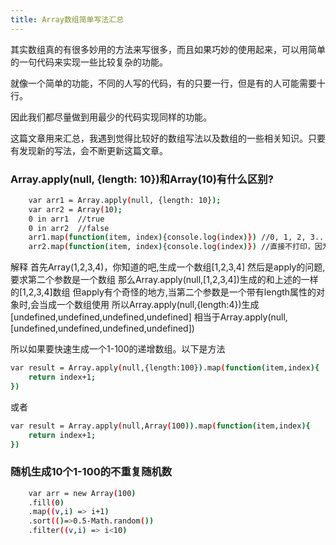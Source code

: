 ```yaml
---
title: Array数组简单写法汇总
---
```


其实数组真的有很多妙用的方法来写很多，而且如果巧妙的使用起来，可以用简单的一句代码来实现一些比较复杂的功能。

就像一个简单的功能，不同的人写的代码，有的只要一行，但是有的人可能需要十行。

因此我们都尽量做到用最少的代码实现同样的功能。

这篇文章用来汇总，我遇到觉得比较好的数组写法以及数组的一些相关知识。只要有发现新的写法，会不断更新这篇文章。


### Array.apply(null, {length: 10})和Array(10)有什么区别?


```bash
    var arr1 = Array.apply(null, {length: 10});
    var arr2 = Array(10);
    0 in arr1  //true
    0 in arr2  //false
    arr1.map(function(item, index){console.log(index)}) //0, 1, 2, 3...
    arr2.map(function(item, index){console.log(index)}) //直接不打印，因为只是一个空数组。根本不循环
```

解释
首先Array(1,2,3,4)，你知道的吧,生成一个数组[1,2,3,4]
然后是apply的问题,要求第二个参数是一个数组
那么Array.apply(null,[1,2,3,4])生成的和上述的一样的[1,2,3,4]数组
但apply有个奇怪的地方,当第二个参数是一个带有length属性的对象时,会当成一个数组使用
所以Array.apply(null,{length:4})生成[undefined,undefined,undefined,undefined]
相当于Array.apply(null,[undefined,undefined,undefined,undefined])


所以如果要快速生成一个1-100的递增数组。以下是方法

```bash
var result = Array.apply(null,{length:100}).map(function(item,index){
    return index+1;
})
```
或者
```bash
var result = Array.apply(null,Array(100)).map(function(item,index){
    return index+1;
})
```


### 随机生成10个1-100的不重复随机数

```bash
    var arr = new Array(100)
    .fill(0)
    .map((v,i) => i+1)
    .sort(()=>0.5-Math.random())
    .filter((v,i) => i<10)
```
